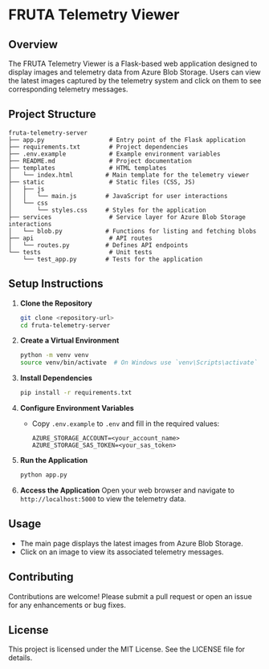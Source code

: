 # FRUTA Telemetry Viewer

## Overview
The FRUTA Telemetry Viewer is a Flask-based web application designed to display images and telemetry data from Azure Blob Storage. Users can view the latest images captured by the telemetry system and click on them to see corresponding telemetry messages.

## Project Structure
```
fruta-telemetry-server
├── app.py                  # Entry point of the Flask application
├── requirements.txt        # Project dependencies
├── .env.example            # Example environment variables
├── README.md               # Project documentation
├── templates               # HTML templates
│   └── index.html         # Main template for the telemetry viewer
├── static                  # Static files (CSS, JS)
│   ├── js
│   │   └── main.js        # JavaScript for user interactions
│   └── css
│       └── styles.css     # Styles for the application
├── services                # Service layer for Azure Blob Storage interactions
│   └── blob.py            # Functions for listing and fetching blobs
├── api                     # API routes
│   └── routes.py          # Defines API endpoints
└── tests                   # Unit tests
    └── test_app.py        # Tests for the application
```

## Setup Instructions

1. **Clone the Repository**
   ```bash
   git clone <repository-url>
   cd fruta-telemetry-server
   ```

2. **Create a Virtual Environment**
   ```bash
   python -m venv venv
   source venv/bin/activate  # On Windows use `venv\Scripts\activate`
   ```

3. **Install Dependencies**
   ```bash
   pip install -r requirements.txt
   ```

4. **Configure Environment Variables**
   - Copy `.env.example` to `.env` and fill in the required values:
     ```
     AZURE_STORAGE_ACCOUNT=<your_account_name>
     AZURE_STORAGE_SAS_TOKEN=<your_sas_token>
     ```

5. **Run the Application**
   ```bash
   python app.py
   ```

6. **Access the Application**
   Open your web browser and navigate to `http://localhost:5000` to view the telemetry data.

## Usage
- The main page displays the latest images from Azure Blob Storage.
- Click on an image to view its associated telemetry messages.

## Contributing
Contributions are welcome! Please submit a pull request or open an issue for any enhancements or bug fixes.

## License
This project is licensed under the MIT License. See the LICENSE file for details.